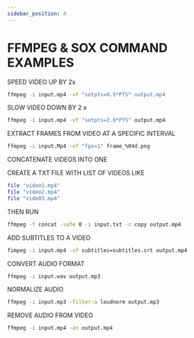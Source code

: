 ```yaml
---
sidebar_position: 4
---
```


# FFMPEG & SOX COMMAND EXAMPLES

SPEED VIDEO UP BY 2x
```bash
ffmpeg -i input.mp4 -vf "setpts=0.5*PTS™ output.mp4
```

SLOW VIDEO DOWN BY 2 x
```bash
ffmpeg -i input.mp4 -vf "setpts=2.0*PTS" output.mp4
```

EXTRACT FRAMES FROM VIDEO AT A SPECIFIC INTERVAL
```bash
ffmpeg -i input.Mp4 -vf "fps=1" frame_%04d.png
```

CONCATENATE VIDEOS INTO ONE

CREATE A TXT FILE WITH LIST OF VIDEOS LIKE
```bash
file "video1.mp4"
file "video2.mp4"
file "vide03.mp4"
```

THEN RUN
```bash
ffmpeg -f concat -safe 0 -i input.txt -c copy output.mp4
```

ADD SUBTITLES TO A VIDEO
```bash
fimpeg -i input.mp4 -vf subtitles=subtitles.srt output.mp4
```

CONVERT AUDIO FORMAT
```bash
ffmpeg -i input.wav output.mp3
```

NORMALIZE AUDIO
```bash
ffmpeg -i input.mp3 -filter:a loudnorm output.mp3
```

REMOVE AUDIO FROM VIDEO
```bash
ffmpeg -i input.mp4 -an output.mp4
```
